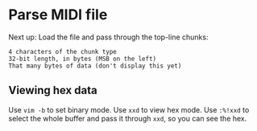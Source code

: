 # Parse MIDI file

Next up: Load the file and pass through the top-line chunks:

    4 characters of the chunk type
    32-bit length, in bytes (MSB on the left)
    That many bytes of data (don't display this yet)

## Viewing hex data

Use `vim -b` to set binary mode.
Use `xxd` to view hex mode.
Use `:%!xxd` to select the whole buffer and pass it through `xxd`, so you can see the hex.


